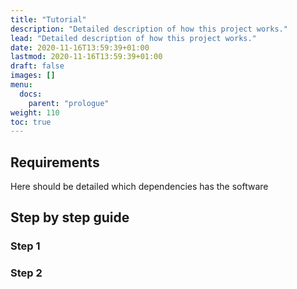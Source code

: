 ```yaml
---
title: "Tutorial"
description: "Detailed description of how this project works."
lead: "Detailed description of how this project works."
date: 2020-11-16T13:59:39+01:00
lastmod: 2020-11-16T13:59:39+01:00
draft: false
images: []
menu:
  docs:
    parent: "prologue"
weight: 110
toc: true
---
```


## Requirements

Here should be detailed which dependencies has the software

## Step by step guide

### Step 1

### Step 2

